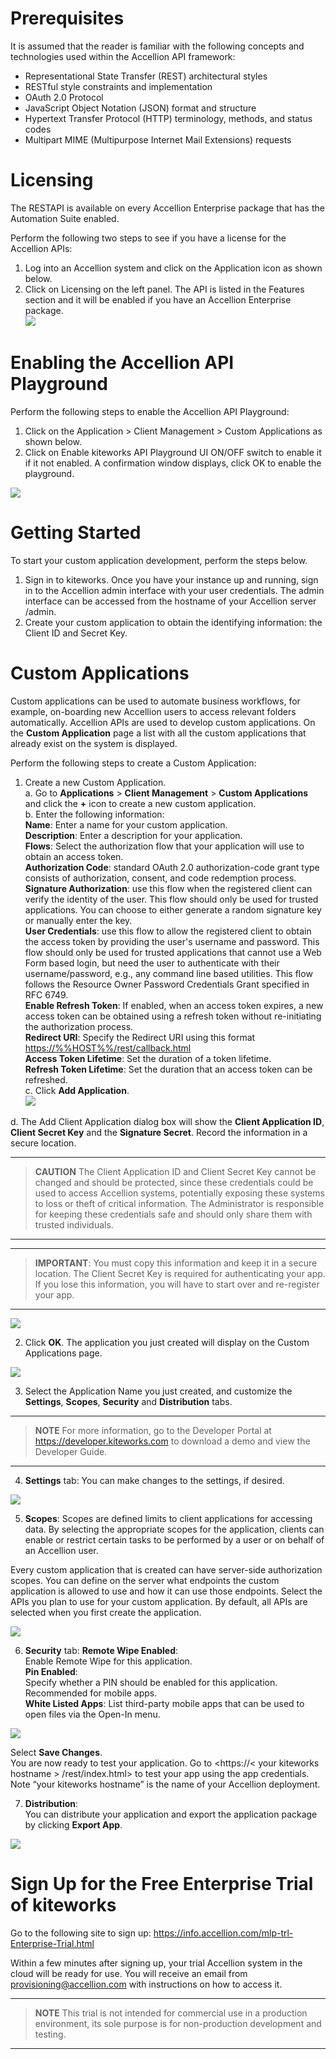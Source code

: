 # Prerequisites
It is assumed that the reader is familiar with the following concepts and technologies used within the Accellion API framework:
*	Representational State Transfer (REST) architectural styles  
*	RESTful style constraints and implementation
*	OAuth 2.0 Protocol
*	JavaScript Object Notation (JSON) format and structure
*	Hypertext Transfer Protocol (HTTP) terminology, methods, and status codes
*	Multipart MIME (Multipurpose Internet Mail Extensions) requests

# Licensing
The RESTAPI is available on every Accellion Enterprise package that has the Automation Suite enabled.

Perform the following two steps to see if you have a license for the Accellion APIs:
1.	Log into an Accellion system and click on the Application icon as shown below. 
2.	Click on Licensing on the left panel.
The API is listed in the Features section and it will be enabled if you have an Accellion Enterprise package.   
![](../images/licensing.png)

# Enabling the Accellion API Playground
Perform the following steps to enable the Accellion API Playground:
1.	Click on the Application > Client Management > Custom Applications as shown below. 
2.	Click on Enable kiteworks API Playground UI  ON/OFF switch to enable it if it not enabled.
A confirmation window displays, click OK to enable the playground.

![](../images/developerdoc1.jpg)

# Getting Started
To start your custom application development, perform the steps below. 
1.	Sign in to kiteworks. 
Once you have your instance up and running, sign in to the Accellion admin interface with your user credentials. The admin interface can be accessed from the hostname of your Accellion server /admin.
2.	Create your custom application to obtain the identifying information: the Client ID and Secret Key.

# Custom Applications
Custom applications can be used to automate business workflows, for example, on-boarding new Accellion users to access relevant folders automatically. Accellion APIs are used to develop custom applications. On the **Custom Application** page a list with all the custom applications that already exist on the system is displayed.

Perform the following steps to create a Custom Application:  
1. Create a new Custom Application.   
    a. Go to **Applications** > **Client Management** > **Custom Applications** and click the **+** icon to create a new custom application.  
    b. Enter the following information:  
  **Name**: Enter a name for your custom application.  
  **Description**: Enter a description for your application.  
  **Flows**: Select the authorization flow that your application will use to obtain an access token.  
       **Authorization Code**: standard OAuth 2.0 authorization-code grant type consists of authorization, consent, and code redemption process.  
      **Signature Authorization**: use this flow when the registered client can verify the identity of the user. This flow should only be used for trusted applications. You can choose to either generate a random signature key or manually enter the key.  
      **User Credentials**: use this flow to allow the registered client to obtain the access token by providing the user's username and password. This flow should only be used for trusted applications that cannot use a Web Form based login, but need the user to authenticate with their username/password, e.g., any command line based utilities. This flow follows the Resource Owner Password Credentials Grant specified in RFC 6749.  
  **Enable Refresh Token**: If enabled, when an access token expires, a new access token can be obtained using a refresh token without re-initiating the authorization process.  
  **Redirect URI**: Specify the Redirect URI using this format <https://%%HOST%%/rest/callback.html>  
  **Access Token Lifetime**: Set the duration of a token lifetime.  
  **Refresh Token Lifetime**: Set the duration that an access token can be refreshed.  
  c. 	Click **Add Application**.    
![](../images/navigation-custom-apps.png)  
  
  d. The Add Client Application dialog box will show the **Client Application ID**, **Client Secret Key** and the **Signature Secret**. Record the information in a secure location. 
 
 ---
 
  > **CAUTION** The Client Application ID and Client Secret Key cannot be changed and should be protected, since these credentials could be used to access Accellion systems, potentially exposing these systems to loss or theft of critical information. The Administrator is responsible for keeping these credentials safe and should only share them with trusted individuals.
---
---

 > **IMPORTANT**: You must copy this information and keep it in a secure location. The Client Secret Key is required for authenticating your app. If you lose this information, you will have to start over and re-register your app.
---  
![](../images/add-client-app.png)    

2. Click **OK**. The application you just created will display on the Custom Applications page.  

![](../images/my-app.png)  

3. Select the Application Name you just created, and customize the **Settings**, **Scopes**, **Security** and **Distribution** tabs.  
---
 
  > **NOTE** For more information, go to the Developer Portal at <https://developer.kiteworks.com> to download a demo and view the Developer Guide. 
---	
  
4. **Settings** tab: You can make changes to the settings, if desired.

![](../images/settings1.png)   

5. **Scopes**: Scopes are defined limits to client applications for accessing data. By selecting the appropriate scopes for the application, clients can enable or restrict certain tasks to be performed by a user or on behalf of an Accellion user.  

Every custom application that is created can have server-side authorization scopes. You can define on the server what endpoints the custom application is allowed to use and how it can use those endpoints. Select the APIs you plan to use for your custom application. By default, all APIs are selected when you first create the application.   

![](../images/scopes.png)   

6. **Security** tab: 
**Remote Wipe Enabled**:  
Enable Remote Wipe for this application.  
**Pin Enabled**:  
Specify whether a PIN should be enabled for this application. Recommended for mobile apps.  
**White Listed Apps**:
List third-party mobile apps that can be used to open files via the Open-In menu.  

![](../images/security1.png)   

Select **Save Changes**.  
You are now ready to test your application. Go to 
<https://< your kiteworks hostname > /rest/index.html> to test your app using the app credentials. 
Note 	“your kiteworks hostname” is the name of your Accellion deployment.  

7. **Distribution**:   
You can distribute your application and export the application package by clicking **Export App**.  

![](../images/distribution.png)   

# Sign Up for the Free Enterprise Trial of kiteworks  

Go to the following site to sign up:
<https://info.accellion.com/mlp-trl-Enterprise-Trial.html>

Within a few minutes after signing up, your trial Accellion system in the cloud will be ready for use. You will receive an email from provisioning@accellion.com with instructions on how to access it.  

---
 
  > **NOTE** This trial is not intended for commercial use in a production environment, its sole purpose is for non-production development and testing. 
---	














